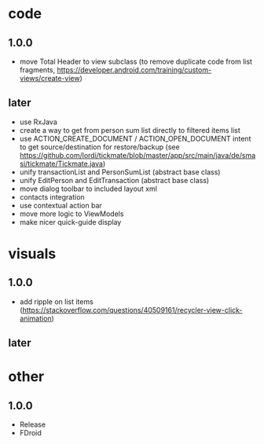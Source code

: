 # code
## 1.0.0
- move Total Header to view subclass (to remove duplicate code from list fragments, https://developer.android.com/training/custom-views/create-view)
## later
- use RxJava
- create a way to get from person sum list directly to filtered items list
- use ACTION_CREATE_DOCUMENT / ACTION_OPEN_DOCUMENT intent to get source/destination for restore/backup (see https://github.com/lordi/tickmate/blob/master/app/src/main/java/de/smasi/tickmate/Tickmate.java)
- unify transactionList and PersonSumList (abstract base class)
- unify EditPerson and EditTransaction (abstract base class)
- move dialog toolbar to included layout xml
- contacts integration
- use contextual action bar
- move more logic to ViewModels
- make nicer quick-guide display

# visuals
## 1.0.0
- add ripple on list items (https://stackoverflow.com/questions/40509161/recycler-view-click-animation)
## later

# other
## 1.0.0
- Release 
- FDroid
